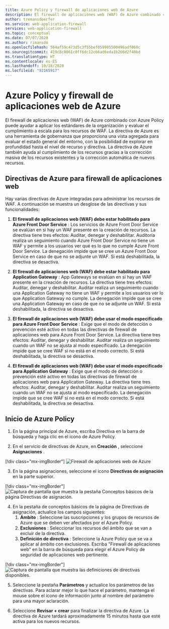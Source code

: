 ```yaml
---
title: Azure Policy y firewall de aplicaciones web de Azure
description: El firewall de aplicaciones web (WAF) de Azure combinado con Azure Policy puede ayudar a aplicar los estándares de la organización y evaluar el cumplimiento a escala para los recursos de WAF.
author: tremansdoerfer
ms.service: web-application-firewall
services: web-application-firewall
ms.topic: conceptual
ms.date: 07/07/2020
ms.author: rimansdo
ms.openlocfilehash: 564af59c473d5c3f55bef059905500496adf060c
ms.sourcegitcommit: 419c8c8061c0ff6dc12c66ad6eda1b266d2f40bd
ms.translationtype: HT
ms.contentlocale: es-ES
ms.lasthandoff: 10/18/2020
ms.locfileid: "92165917"
---
```

# <a name="azure-web-application-firewall-and-azure-policy"></a>Azure Policy y firewall de aplicaciones web de Azure

El firewall de aplicaciones web (WAF) de Azure combinado con Azure Policy puede ayudar a aplicar los estándares de la organización y evaluar el cumplimiento a escala para los recursos de WAF. La directiva de Azure es una herramienta de gobernanza que proporciona una vista agregada para evaluar el estado general del entorno, con la posibilidad de explorar en profundidad hasta el nivel de recurso y directiva. La directiva de Azure también ayuda al cumplimiento de los recursos gracias a la corrección masiva de los recursos existentes y la corrección automática de nuevos recursos.

## <a name="azure-policies-for-web-application-firewall"></a>Directivas de Azure para firewall de aplicaciones web

Hay varias directivas de Azure integradas para administrar los recursos de WAF. A continuación se muestra un desglose de las directivas y sus funcionalidades:

1. **El firewall de aplicaciones web (WAF) debe estar habilitado para Azure Front Door Service** : Los servicios de Azure Front Door Service se evalúan en si hay un WAF presente en la creación de recursos. La directiva tiene tres efectos: Auditar, denegar y deshabilitar. Auditoría realiza un seguimiento cuando Azure Front Door Service no tiene un WAF y permite a los usuarios ver qué es lo que no cumple Azure Front Door Service. La denegación impide que se cree un Azure Front Door Service en caso de que no se adjunte un WAF. Si está deshabilitada, la directiva se desactiva.

2. **El firewall de aplicaciones web (WAF) debe estar habilitado para Application Gateway** : App Gateways se evalúan en si hay un WAF presente en la creación de recursos. La directiva tiene tres efectos: Auditar, denegar y deshabilitar. Auditar realiza un seguimiento cuando una Application Gateway no tiene un WAF y permite a los usuarios ver lo que Application Gateway no cumple. La denegación impide que se cree una Application Gateway en caso de que no se adjunte un WAF. Si está deshabilitada, la directiva se desactiva.

3. **El firewall de aplicaciones web (WAF) debe usar el modo especificado para Azure Front Door Service** : Exige que el modo de detección o prevención esté activo en todas las directivas de firewall de aplicaciones web para Azure Front Door Service. La directiva tiene tres efectos: Auditar, denegar y deshabilitar. Auditar realiza un seguimiento cuando un WAF no se ajusta al modo especificado. La denegación impide que se cree WAF si no está en el modo correcto. Si está deshabilitada, la directiva se desactiva.

4. **El firewall de aplicaciones web (WAF) debe usar el modo especificado para Application Gateway** : Exige que el modo de detección o prevención esté activo en todas las directivas de firewall de aplicaciones web para Application Gateway. La directiva tiene tres efectos: Auditar, denegar y deshabilitar. Auditar realiza un seguimiento cuando un WAF no se ajusta al modo especificado. La denegación impide que se cree WAF si no está en el modo correcto. Si está deshabilitada, la directiva se desactiva.


## <a name="launch-an-azure-policy"></a>Inicio de Azure Policy


1.  En la página principal de Azure, escriba Directiva en la barra de búsqueda y haga clic en el icono de Azure Policy.

2.  En el servicio de directivas de Azure, en **Creación** , seleccione **Asignaciones** .

[!div class="mx-imgBorder"]
![Firewall de aplicaciones web de Azure](../media/waf-azure-policy/policy-home.png)

3.  En la página asignaciones, seleccione el icono **Directivas de asignación** en la parte superior.

[!div class="mx-imgBorder"]
![Captura de pantalla que muestra la pestaña Conceptos básicos de la página Directivas de asignación.](../media/waf-azure-policy/assign-policy.png)

4.  En la pestaña de conceptos básicos de la página de Directivas de asignación, actualice los campos siguientes:
    1.  **Ámbito** : Seleccione las suscripciones y los grupos de recursos de Azure que se deben ver afectados por el Azure Policy.
    2.  **Exclusiones** : Seleccionar los recursos del ámbito que se van a excluir de la directiva. 
    3.  **Definición de directiva** : Seleccione la Azure Policy que se va a aplicar al ámbito con exclusiones. Escriba "Firewall de aplicaciones web" en la barra de búsqueda para elegir el Azure Policy de seguridad de aplicaciones web pertinente.

[!div class="mx-imgBorder"]
![Captura de pantalla que muestra las definiciones de directivas disponibles.](../media/waf-azure-policy/policy-listing.png)


5.  Seleccione la pestaña **Parámetros** y actualice los parámetros de las directivas. Para aclarar mejor lo que hace el parámetro, mantenga el mouse sobre el icono de información junto al nombre del parámetro para una mayor aclaración.

6.  Seleccione **Revisar + crear** para finalizar la directiva de Azure. La directiva de Azure tardará aproximadamente 15 minutos hasta que esté activa para los nuevos recursos.
